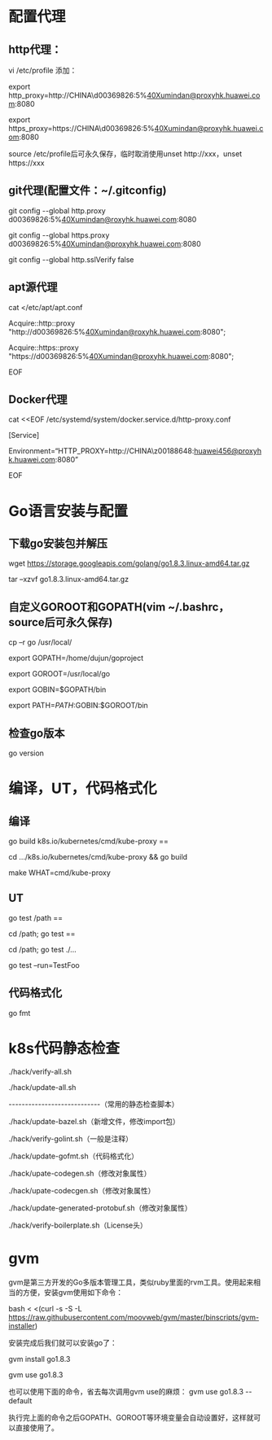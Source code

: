 # 配置代理
## http代理：
vi /etc/profile 添加：

export http_proxy=http://CHINA\d00369826:5%40Xumindan@proxyhk.huawei.com:8080

export https_proxy=https://CHINA\d00369826:5%40Xumindan@proxyhk.huawei.com:8080

source /etc/profile后可永久保存，临时取消使用unset http://xxx，unset https://xxx
## git代理(配置文件：~/.gitconfig)
git config --global http.proxy d00369826:5%40Xumindan@roxyhk.huawei.com:8080

git config --global https.proxy d00369826:5%40Xumindan@proxyhk.huawei.com:8080

git config --global http.sslVerify false
## apt源代理
cat <<EOF >/etc/apt/apt.conf
  
Acquire::http::proxy "http://d00369826:5%40Xumindan@roxyhk.huawei.com:8080";

Acquire::https::proxy "https://d00369826:5%40Xumindan@proxyhk.huawei.com:8080";

EOF
## Docker代理
cat <<EOF /etc/systemd/system/docker.service.d/http-proxy.conf

[Service]

Environment=“HTTP_PROXY=http://CHINA\z00188648:huawei456@proxyhk.huawei.com:8080”

EOF
# Go语言安装与配置
## 下载go安装包并解压
wget https://storage.googleapis.com/golang/go1.8.3.linux-amd64.tar.gz

tar –xzvf go1.8.3.linux-amd64.tar.gz
## 自定义GOROOT和GOPATH(vim ~/.bashrc，source后可永久保存)
cp –r go /usr/local/

export GOPATH=/home/dujun/goproject

export GOROOT=/usr/local/go

export GOBIN=$GOPATH/bin

export PATH=$PATH:$GOBIN:$GOROOT/bin

## 检查go版本
go version
# 编译，UT，代码格式化
## 编译
go build k8s.io/kubernetes/cmd/kube-proxy == 

cd …/k8s.io/kubernetes/cmd/kube-proxy && go build

make WHAT=cmd/kube-proxy
## UT
go test /path ==

cd /path; go test ==

cd /path; go test ./…

go test –run=TestFoo
## 代码格式化
go fmt
# k8s代码静态检查
./hack/verify-all.sh

./hack/update-all.sh

----------------------------（常用的静态检查脚本）

./hack/update-bazel.sh（新增文件，修改import包）

./hack/verify-golint.sh（一般是注释）

./hack/update-gofmt.sh（代码格式化）

./hack/upate-codegen.sh（修改对象属性）

./hack/upate-codecgen.sh（修改对象属性）

./hack/update-generated-protobuf.sh（修改对象属性）

./hack/verify-boilerplate.sh（License头）

# gvm
gvm是第三方开发的Go多版本管理工具，类似ruby里面的rvm工具。使用起来相当的方便，安装gvm使用如下命令：

bash < <(curl -s -S -L https://raw.githubusercontent.com/moovweb/gvm/master/binscripts/gvm-installer)

安装完成后我们就可以安装go了：

gvm install go1.8.3

gvm use go1.8.3

也可以使用下面的命令，省去每次调用gvm use的麻烦： gvm use go1.8.3 --default

执行完上面的命令之后GOPATH、GOROOT等环境变量会自动设置好，这样就可以直接使用了。


